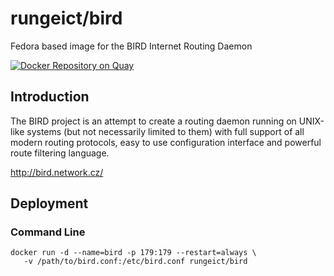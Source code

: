 # rungeict/bird
Fedora based image for the BIRD Internet Routing Daemon

[![Docker Repository on Quay](https://quay.io/repository/rungeict/docker-bird/status "Docker Repository on Quay")](https://quay.io/repository/rungeict/docker-bird)

## Introduction
The BIRD project is an attempt to create a routing daemon running on UNIX-like
systems (but not necessarily limited to them) with full support of all modern
routing protocols, easy to use configuration interface and powerful route
filtering language.

http://bird.network.cz/

## Deployment

### Command Line
 ```
 docker run -d --name=bird -p 179:179 --restart=always \
    -v /path/to/bird.conf:/etc/bird.conf rungeict/bird
 ```